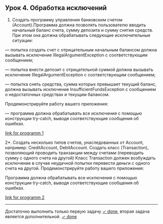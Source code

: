 ## Урок 4. Обработка исключений

1. Создать программу управления банковским счетом (Account).Программа должна позволять пользователю вводить начальный баланс счета, сумму депозита и сумму снятия средств. При этом она должна обрабатывать следующие исключительные ситуации:

— попытка создать счет с отрицательным начальным балансом должна вызывать исключение IllegalArgumentException с соответствующим сообщением;

— попытка внести депозит с отрицательной суммой должна вызывать исключение IllegalArgumentException с соответствующим сообщением;

— попытка снять средства, сумма которых превышает текущий баланс, должна вызывать исключение InsufficientFundsException с сообщением о недостаточных средствах и текущим балансом.

Продемонстрируйте работу вашего приложения:

— программа должна обрабатывать все исключения с помощью конструкции try-catch, выводя соответствующие сообщения об ошибках.

[link for programm 1](src\main\java\ru\geekbrains\example1\Main.java)

2*. Создать несколько типов счетов, унаследованных от Account, например: CreditAccount, DebitAccount.
Создать класс (Transaction), позволяющий проводить транзакции между счетами (переводить сумму с одного счета на другой)
Класс Transaction должен возбуждать исключение в случае неудачной попытки перевести деньги с одного счета на другой.
Продемонстрируйте работу вашего приложения:

Программа должна обрабатывать все исключения с помощью конструкции try-catch, выводя соответствующие сообщения об ошибках.

[link for programm 2](src\main\java\ru\geekbrains\example2\Main.java)
________________________________________
Достаточно выполнить только первую задачу [✓ done](), вторая задача является дополнительной. [✓ done]()
